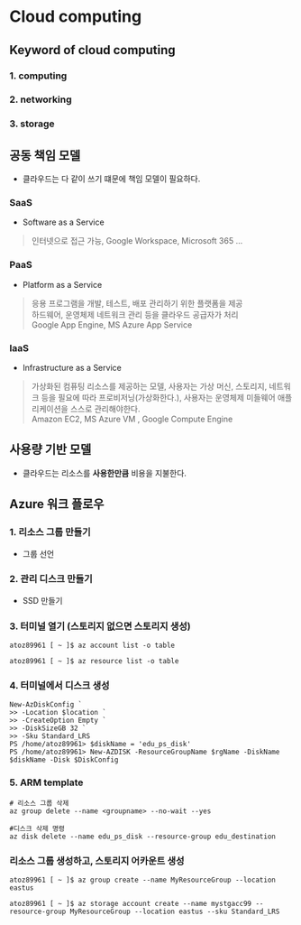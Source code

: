 # Cloud computing

## Keyword of cloud computing 

### 1. computing

### 2. networking

### 3. storage

## 공동 책임 모델
- 클라우드는 다 같이 쓰기 떄문에 책임 모델이 필요하다. 
### SaaS
- Software as a Service
> 인터넷으로 접근 가능, Google Workspace, Microsoft 365 ...

### PaaS
- Platform as a Service
> 응용 프로그램을 개발, 테스트, 배포 관리하기 위한 플랫폼을 제공
<br> 하드웨어, 운영체제 네트워크 관리 등을 클라우드 공급자가 처리
<br> Google App Engine, MS Azure App Service

### IaaS
- Infrastructure as a Service
> 가상화된 컴퓨팅 리소스를 제공하는 모델, 사용자는 가상 머신, 스토리지, 네트워크 등을 필요에 따라 프로비저닝(가상화한다.), 사용자는 운영체제 미들웨어 애플리케이션을 스스로 관리해야한다.
<br> Amazon EC2, MS Azure VM , Google Compute Engine 

## 사용량 기반 모델
- 클라우드는 리소스를 __사용한만큼__ 비용을 지불한다.

## Azure 워크 플로우 

### 1. 리소스 그룹 만들기
- 그룹 선언

### 2. 관리 디스크 만들기
- SSD 만들기 

### 3. 터미널 열기 (스토리지 없으면 스토리지 생성)
```
atoz89961 [ ~ ]$ az account list -o table

atoz89961 [ ~ ]$ az resource list -o table

```

### 4. 터미널에서 디스크 생성 
```
New-AzDiskConfig `
>> -Location $location `
>> -CreateOption Empty `
>> -DiskSizeGB 32 `
>> -Sku Standard_LRS
PS /home/atoz89961> $diskName = 'edu_ps_disk'  
PS /home/atoz89961> New-AZDISK -ResourceGroupName $rgName -DiskName $diskName -Disk $DiskConfig

```
### 5. ARM template 


```
# 리소스 그룹 삭제 
az group delete --name <groupname> --no-wait --yes

#디스크 삭제 명령
az disk delete --name edu_ps_disk --resource-group edu_destination
``` 


### 리소스 그룹 생성하고, 스토리지 어카운트 생성
```
atoz89961 [ ~ ]$ az group create --name MyResourceGroup --location eastus

atoz89961 [ ~ ]$ az storage account create --name mystgacc99 --resource-group MyResourceGroup --location eastus --sku Standard_LRS
```